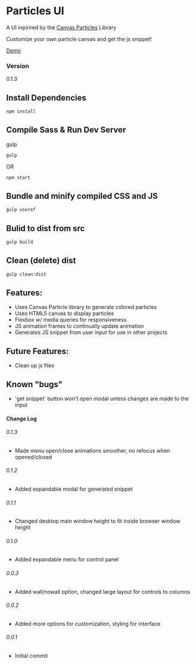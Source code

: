 # Particles UI

A UI inpirired by the [Canvas Particles](https://github.com/jbratcher/canvas-particles-js) Library

Customize your own particle canvas and get the js snippet!

[Demo](https://jbratcher.github.io/particles_ui/#)

### Version

0.1.3

## Install Dependencies

```bash
npm install
```

## Compile Sass & Run Dev Server

gulp

```bash
gulp
```
OR

```bash
npm start
```

## Bundle and minify compiled CSS and JS

```bash
gulp useref
```

## Bulid to dist from src

```bash
gulp build
```
## Clean (delete) dist

```bash
gulp clean:dist
```

## Features:

* Uses Canvas Particle library to generate colored particles
* Uses HTML5 canvas to display particles
* Flexbox w/ media queries for responsiveness
* JS animation frames to continually update animation
* Generates JS snippet from user input for use in other projects


## Future Features:

* Clean up js files


## Known "bugs"

* 'get snippet' button won't open modal unless changes are made to the input 

#### Change Log

###### 0.1.3

* Made menu open/close animations smoother, no refocus when opened/closed

###### 0.1.2

* Added expandable modal for generated snippet

###### 0.1.1

* Changed desktop main window height to fit inside browser window height

###### 0.1.0

* Added expandable menu for control panel

###### 0.0.3

* Added wall/nowall option, changed large layout for controls to columns

###### 0.0.2

* Added more options for customization, styling for interface


###### 0.0.1

* Initial commit
